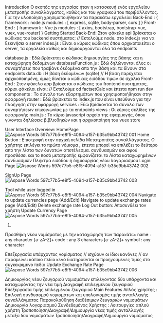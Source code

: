 Introduction
Ο σκοπός της εργασίας ήταν η κατασκευή ενός εργαλείου μετατροπής συναλλάγματος, καθώς και του γραφικού
του περιβάλλοντος.
Για την υλοποίηση χρησιμοποιήθηκαν τα παρακάτω εργαλεία:
Back-End : {
framework : node.js
modules : [ express, sqlite, body-parser, cors ]
}
Front-End : {
framework : Vue.js
modules : [ axios, bootstrap, bootstrap-vue, vuex, vue-router]
}
Getting Started
Back-End:
Στον φάκελο api βρίσκεται ο κώδικας του backend συστήματος:
// Εκτελούμε node. στο index.js για να ξεκινήσει ο server
index.js : Είναι ο κύριος κώδικας όπου αρχικοποιείται ο server, τα εργαλεία καθώς και δημιουργούνται όλα τα endpoints

database.js : Εδώ βρίσκεται ο κώδικας δημιουργίας της βάσης και η καταχώρηση δεδομένων
databaseFunction.js : Εδώ δηλώνονται όλες οι συναρτήσεις που τραβάνε δεδομένα απο την βάση και τα δίνουν
στα endpoints
data.db : Η βάση δεδομένων (sqlite)
// Η βάση παρέχεται αρχικοποιημένη, όμως δίνεται ο κώδικας εισόδου τιμών σε σχόλια
Front-End :
Στον φάκελο app βρίσκεται ο κώδικας του frontend συστήματος, κύριοι φάκελοι είναι:
// Εκτελούμε cd factsetCalc και έπειτα npm run dev
components : Το σύνολο των εξαρτημάτων που χρησιμοποιήθηκαν στην εφαρμογή
router : Εδώ βρίσκεται το index.js που είναι υπεύθυνο για την πλοήγηση στην εφαρμογή
services : Εδώ βρίσκονται το σύνολο των συναρτήσεων επικοινωνίας με τα endpoints
views : Οι κύριες σελίδες της εφαρμογής
main.js : Το κύριο javascript αρχείο της εφαρμογής, όπου γίνονται δηλώσεις βιβλιοθηκών και η αρχικοποίηση του vuex store

User Interface Overview:
HomePage
![Aspose Words 597c77b5-e8f5-4094-a157-b35c9bb43742 001](https://github.com/McSakis1999/CurrencyExchangeRateCalculator/assets/58091482/e28b0a1f-aedc-49dc-abb9-c3c849656eba)
Home Button : Επιστροφή στην αρχική σελίδα
Μετατροπέας συναλλάγματος. Ο χρήστης επιλέγει το πρώτο νόμισμα , έπειτα μπορεί να επιλέξει το δεύτερο
απο την λίστα των δυνατών αποτέλεσμα. συνδυασμών και αφού προσθέσει και το ποσό μετατροπής εμφανίζεται το
Λίστα καταχωρημένων συνδυασμών
Πλήκτρα εισόδου ή δημιουργίας νέου λογαριασμού
Login Page
![Aspose Words 597c77b5-e8f5-4094-a157-b35c9bb43742 002](https://github.com/McSakis1999/CurrencyExchangeRateCalculator/assets/58091482/97914191-da4c-4d4f-b5c5-3290beb336d9)

SignUp Page
![Aspose Words 597c77b5-e8f5-4094-a157-b35c9bb43742 003](https://github.com/McSakis1999/CurrencyExchangeRateCalculator/assets/58091482/971325ba-6ba7-44e2-909a-c40c8b87215f)

Tool while user logged in
![Aspose Words 597c77b5-e8f5-4094-a157-b35c9bb43742 004](https://github.com/McSakis1999/CurrencyExchangeRateCalculator/assets/58091482/888203f8-5fde-4d21-92b5-58146a39844d)
Navigate to update currencies page (Add/Edit)
Navigate to update exchange rates page (Add/Edit)
Delete exchange rate
Log Out button: Αποσυνδέει τον χρήστη
Update Currency Page
![Aspose Words 597c77b5-e8f5-4094-a157-b35c9bb43742 005](https://github.com/McSakis1999/CurrencyExchangeRateCalculator/assets/58091482/8c13465e-a80d-4cd1-8365-8ff5a0e4cf0c)

1.

Προσθήκη νέου νομίσματος με την καταχώρηση των παρακάτω:
name : any character [a-zA-Z]+
code : any 3 characters [a-zA-Z]+
symbol : any character

Επεξεργασία υπάρχοντος νομίσματος
// ισχύουν οι ίδιοι κανόνες
// αν παραμείνει κάποιο πεδίο κενό διατηρούνται οι προηγούμενες τιμές στο συγκεκριμένο πεδίο
Update Exchange Rate Page
![Aspose Words 597c77b5-e8f5-4094-a157-b35c9bb43742 006](https://github.com/McSakis1999/CurrencyExchangeRateCalculator/assets/58091482/de7ec31a-9a10-4163-86b2-f67e0246a803)

Δημιουργίας νέου ζευγαριού νομισμάτων επιλέγοντας δύο υπάρχοντα και καταχωρόντας την νέα τιμή
Διαγραφή επιλεγμένου ζευγαριού
Επεξεργασία τιμής επιλεγμένου ζευγαριού
Main Features
Απλός χρήστης :
Επιλογή συνδυασμού νομισμάτων και υπολογισμός τιμής ανταλλαγής συναλλάγματος
Παρακολούθηση διαθέσιμων ζευγαριών νομισμάτων
Δημιουργία λογαριασμού
Συνδεδεμένος Χρήστης :
Λειτουργίες απλού χρήστη
Τροποποίηση/Διαγραφή/Δημιουργία νέας τιμής ανταλλαγής μεταξύ δύο νομισμάτων
Τροποποίηση/Διαγραφή/Δημιουργία νομίσματος
